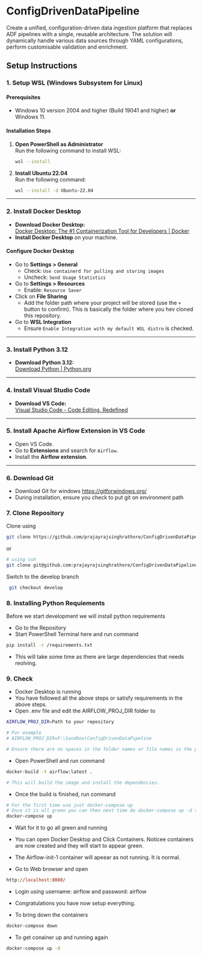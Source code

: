 # ConfigDrivenDataPipeline
Create a unified, configuration-driven data ingestion platform that replaces ADF pipelines with a single, reusable architecture. The solution will dynamically handle various data sources through YAML configurations, perform customisable validation and enrichment. 


## Setup Instructions

### 1. Setup WSL (Windows Subsystem for Linux)

#### Prerequisites
- Windows 10 version 2004 and higher (Build 19041 and higher) **or** Windows 11.

#### Installation Steps
1. **Open PowerShell as Administrator**  
   Run the following command to install WSL:
   ```sh
   wsl --install
   ```
2. **Install Ubuntu 22.04**  
   Run the following command:
   ```sh
   wsl --install -d Ubuntu-22.04
   ```

---

### 2. Install Docker Desktop

- **Download Docker Desktop:**  
  [Docker Desktop: The #1 Containerization Tool for Developers | Docker](https://www.docker.com/products/docker-desktop/)  
- **Install Docker Desktop** on your machine.

#### Configure Docker Desktop
- Go to **Settings > General**
  - Check: `Use containerd for pulling and storing images`
  - Uncheck: `Send Usage Statistics`
- Go to **Settings > Resources**
  - Enable: `Resource Saver`
- Click on **File Sharing**
  - Add the folder path where your project will be stored (use the `+` button to confirm). This is basically the folder where you hev cloned this repository.
- Go to **WSL Integration**
  - Ensure `Enable Integration with my default WSL distro` is checked.

---

### 3. Install Python 3.12

- **Download Python 3.12:**  
  [Download Python | Python.org](https://www.python.org/downloads/)

---

### 4. Install Visual Studio Code

- **Download VS Code:**  
  [Visual Studio Code - Code Editing. Redefined](https://code.visualstudio.com/)

---

### 5. Install Apache Airflow Extension in VS Code

- Open VS Code.
- Go to **Extensions** and search for `Airflow`.
- Install the **Airflow extension**.

---
### 6. Download Git
- Download Git for windows https://gitforwindows.org/
- During installation, ensure you check to put git on environment path 

### 7. Clone Repository

Clone using 
```sh
git clone https://github.com/prajayrajsinghrathore/ConfigDrivenDataPipeline.git
```
or 

```sh
# using ssh
git clone git@github.com:prajayrajsinghrathore/ConfigDrivenDataPipeline.git
```

Switch to the develop branch
```sh
 git checkout develop
```

### 8. Installing Python Requiements
Before we start development we will install python requirements
- Go to the Repository
- Start PowerShell Terminal here and run command

```sh
pip install -r /requirements.txt
```
- This will take some time as there are large dependencies that needs reolving. 

### 9. Check
- Docker Desktop is running
- You have followed all the above steps or satisfy requirements in the above steps. 
- Open .env file and edit the AIRFLOW_PROJ_DIR folder to

```sh
AIRFLOW_PROJ_DIR=Path to your repository

# For example
# AIRFLOW_PROJ_DIR=F:\Sandbox\ConfigDrivenDataPipeline

# Ensure there are no spaces in the folder names or file names in the path.
```
- Open PowerShell and run command

```sh
docker-build -t airflow:latest .

# This will build the image and install the dependencies.
```
 - Once the build is finished, run command
 
 ```sh
 # For the first time use just docker-compose up
 # Once it is all green you can then next time do docker-compose up -d to avoid engaging terminal with logs. 
 docker-compose up 
 ```

 - Wait for it to go all green and running
 - You can open Docker Desktop and Click Containers. Noticee containers are now created and they will start to appear green.
 - The Airflow-init-1 container will apeear as not running. It is normal.

- Go to Web browser and open 

```ps
http://localhost:8080/
```
- Login using username: airflow and password: airflow
- Congratulations you have now setup everything.  

- To bring down the containers
```sh
docker-compose down
```

- To get conainer up and running again
```sh
docker-compose up -d
```